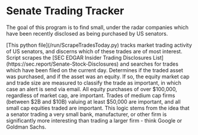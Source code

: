 # Senate Trading Tracker

<p>The goal of this program is to find small, under the radar companies which have been recently disclosed as being purchased by US senators.</p>

<p>[This python file](/run/ScrapeTradesToday.py) tracks market trading activity of US senators, and discerns which of these trades are of most interest. Script scrapes the [SEC EDGAR Insider Trading Disclosures List](https://sec.report/Senate-Stock-Disclosures) and searches for trades which have been filed on the current day. Determines if the traded asset was purchased, and if the asset was an equity. If so, the equity market cap and trade size are measured to classify the trade as important, in which case an alert is send via email. All equity purchases of over $100,000, regardless of market cap, are important. Trades of medium cap firms (between $2B and $10B) valuing at least $50,000 are important, and all small cap equities traded are important. This logic stems from the idea that a senator trading a very small bank, manufacturer, or other firm is significantly more interesting than trading a larger firm - think Google or Goldman Sachs.</p>